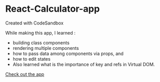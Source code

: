 # React-Calculator-app

Created with CodeSandbox

While making this app, I learned :

- building class components
- rendering multiple components
- how to pass data among components via props, and
- how to edit states
- Also learned what is the importance of key and refs in Virtual DOM.

[Check out the app](https://csb-zh6uv.netlify.app/)
